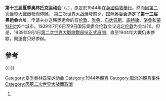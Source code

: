 </div>

</div>

**第十三屆夏季奥林匹克运动会**（，），原定於1944年在[英國](https://zh.wikipedia.org/wiki/英國 "wikilink")[倫敦舉行](https://zh.wikipedia.org/wiki/倫敦 "wikilink")。然而因[第二次世界大戰爆發而停辦](../Page/第二次世界大战.md "wikilink")。 [第二次世界大战](../Page/第二次世界大战.md "wikilink")爆發前夕，[国际奥委会选定了](../Page/国际奥林匹克委员会.md "wikilink")**第十三届奥运会**会址，申请主办这届奥运会的有[伦敦](../Page/伦敦.md "wikilink")、[雅典](../Page/雅典.md "wikilink")、[布达佩斯](../Page/布达佩斯.md "wikilink")、[底特律](https://zh.wikipedia.org/wiki/底特律_\(密歇根州\) "wikilink")、[洛桑](../Page/洛桑.md "wikilink")和[蒙特利尔](../Page/蒙特利尔.md "wikilink")6个城市。1939年7月6日至9日国际奥委会伦敦会议选定[伦敦](../Page/伦敦.md "wikilink")为会址\[1\]。但是，1939年9月1日[第二次世界大戰歐戰部份正式展開](../Page/第二次世界大战.md "wikilink")，直至1944年大戰仍未停歇，奧運會只好停辦。

## 參考

{{-}}

[Category:夏季奥林匹克运动会](https://zh.wikipedia.org/wiki/Category:夏季奥林匹克运动会 "wikilink") [Category:1944年體育](https://zh.wikipedia.org/wiki/Category:1944年體育 "wikilink") [Category:取消的體育事件](https://zh.wikipedia.org/wiki/Category:取消的體育事件 "wikilink") [Category:因第二次世界大战而取消](https://zh.wikipedia.org/wiki/Category:因第二次世界大战而取消 "wikilink")

1.